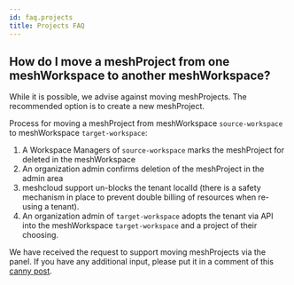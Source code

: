 ```yaml
---
id: faq.projects
title: Projects FAQ
---
```


## How do I move a meshProject from one meshWorkspace to another meshWorkspace?

While it is possible, we advise against moving meshProjects. The recommended option is to create a new meshProject.

Process for moving a meshProject from meshWorkspace `source-workspace` to meshWorkspace `target-workspace`:

1. A Workspace Managers of `source-workspace` marks the meshProject for deleted in the meshWorkspace
2. An organization admin confirms deletion of the meshProject in the admin area
3. meshcloud support un-blocks the tenant localId (there is a safety mechanism in place to prevent double billing of resources when re-using a tenant).
4. An organization admin of `target-workspace` adopts the tenant via API into the meshWorkspace `target-workspace` and a project of their choosing.

We have received the request to support moving meshProjects via the panel. If you have any additional input, please put it in a comment of this [canny post](https://meshcloud.canny.io/feature-requests/p/move-projects-between-customers).
